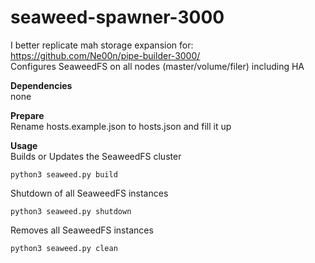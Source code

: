 # seaweed-spawner-3000

I better replicate mah storage expansion for: https://github.com/Ne00n/pipe-builder-3000/ </br>
Configures SeaweedFS on all nodes (master/volume/filer) including HA

**Dependencies**<br />
none

**Prepare**<br />
Rename hosts.example.json to hosts.json and fill it up

**Usage**<br />
Builds or Updates the SeaweedFS cluster<br />
```
python3 seaweed.py build
```
Shutdown of all SeaweedFS instances<br />
```
python3 seaweed.py shutdown
```
Removes all SeaweedFS instances<br />
```
python3 seaweed.py clean
